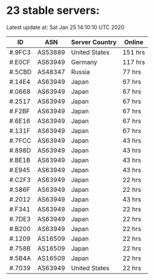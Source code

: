 # 23 stable servers:

Latest update at: Sat Jan 25 14:10:10 UTC 2020

| ID | ASN | Server Country | Online |
| -- | --- | -------------- | ------ |
| #.9FC3 | AS53889 | United States | 151 hrs |
| #.E0CF | AS63949 | Germany | 117 hrs |
| #.5CBD | AS48347 | Russia | 77 hrs |
| #.14E4 | AS63949 | Japan | 67 hrs |
| #.0668 | AS63949 | Japan | 67 hrs |
| #.2517 | AS63949 | Japan | 67 hrs |
| #.F2BF | AS63949 | Japan | 67 hrs |
| #.6E16 | AS63949 | Japan | 67 hrs |
| #.131F | AS63949 | Japan | 67 hrs |
| #.7FCC | AS63949 | Japan | 43 hrs |
| #.898D | AS63949 | Japan | 43 hrs |
| #.BE1B | AS63949 | Japan | 43 hrs |
| #.E945 | AS63949 | Japan | 43 hrs |
| #.C2F3 | AS63949 | Japan | 22 hrs |
| #.586F | AS63949 | Japan | 22 hrs |
| #.2012 | AS63949 | Japan | 43 hrs |
| #.F341 | AS63949 | Japan | 22 hrs |
| #.7DE3 | AS63949 | Japan | 22 hrs |
| #.B200 | AS63949 | Japan | 22 hrs |
| #.1209 | AS16509 | Japan | 22 hrs |
| #.758B | AS16509 | Japan | 22 hrs |
| #.5B4A | AS16509 | Japan | 22 hrs |
| #.7039 | AS63949 | United States | 22 hrs |


